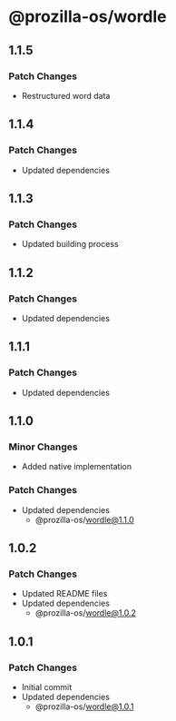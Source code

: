 # @prozilla-os/wordle

## 1.1.5

### Patch Changes

- Restructured word data

## 1.1.4

### Patch Changes

- Updated dependencies

## 1.1.3

### Patch Changes

- Updated building process

## 1.1.2

### Patch Changes

- Updated dependencies

## 1.1.1

### Patch Changes

- Updated dependencies

## 1.1.0

### Minor Changes

- Added native implementation

### Patch Changes

- Updated dependencies
  - @prozilla-os/wordle@1.1.0

## 1.0.2

### Patch Changes

- Updated README files
- Updated dependencies
  - @prozilla-os/wordle@1.0.2

## 1.0.1

### Patch Changes

- Initial commit
- Updated dependencies
  - @prozilla-os/wordle@1.0.1
